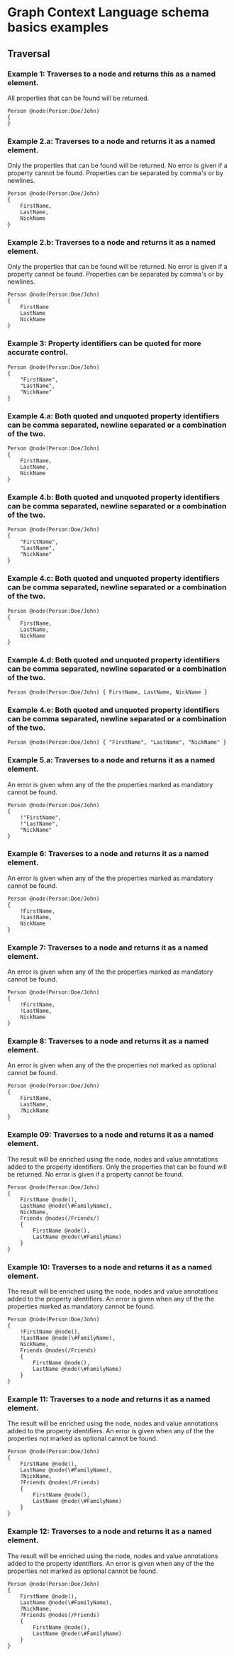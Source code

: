 # Graph Context Language schema basics examples

## Traversal

### Example 1: Traverses to a node and returns this as a named element. 
All properties that can be found will be returned. 

```
Person @node(Person:Doe/John)
{
}
```

### Example 2.a: Traverses to a node and returns it as a named element. 
Only the properties that can be found will be returned. No error is given if a property cannot be found.
Properties can be separated by comma's or by newlines. 

```
Person @node(Person:Doe/John)
{
    FirstName,
    LastName,
    NickName
}
```

### Example 2.b: Traverses to a node and returns it as a named element. 
Only the properties that can be found will be returned. No error is given if a property cannot be found. 
Properties can be separated by comma's or by newlines. 

```
Person @node(Person:Doe/John)
{
    FirstName
    LastName
    NickName
}
```

### Example 3: Property identifiers can be quoted for more accurate control. 

```
Person @node(Person:Doe/John)
{
    "FirstName",
    "LastName",
    "NickName"
}
```

### Example 4.a: Both quoted and unquoted property identifiers can be comma separated, newline separated or a combination of the two. 

```
Person @node(Person:Doe/John)
{
    FirstName,
    LastName,
    NickName
}
```

### Example 4.b: Both quoted and unquoted property identifiers can be comma separated, newline separated or a combination of the two. 

```
Person @node(Person:Doe/John)
{
    "FirstName",
    "LastName",
    "NickName"
}
```

### Example 4.c: Both quoted and unquoted property identifiers can be comma separated, newline separated or a combination of the two. 

```
Person @node(Person:Doe/John)
{
    FirstName,
    LastName,
    NickName
}
```

### Example 4.d: Both quoted and unquoted property identifiers can be comma separated, newline separated or a combination of the two. 

```
Person @node(Person:Doe/John) { FirstName, LastName, NickName }
```

### Example 4.e: Both quoted and unquoted property identifiers can be comma separated, newline separated or a combination of the two. 

```
Person @node(Person:Doe/John) { "FirstName", "LastName", "NickName" }
```

### Example 5.a: Traverses to a node and returns it as a named element. 
An error is given when any of the the properties marked as mandatory cannot be found. 

```
Person @node(Person:Doe/John)
{
    !"FirstName",
    !"LastName",
    "NickName"
}
```

### Example 6: Traverses to a node and returns it as a named element. 
An error is given when any of the the properties marked as mandatory cannot be found. 

```
Person @node(Person:Doe/John)
{
    !FirstName,
    !LastName,
    NickName
}
```

### Example 7: Traverses to a node and returns it as a named element. 
An error is given when any of the the properties marked as mandatory cannot be found. 

```
Person @node(Person:Doe/John)
{
    !FirstName,
    !LastName,
    NickName
}
```

### Example 8: Traverses to a node and returns it as a named element. 
An error is given when any of the the properties not marked as optional cannot be found. 

```
Person @node(Person:Doe/John)
{
    FirstName,
    LastName,
    ?NickName
}
```

### Example 09: Traverses to a node and returns it as a named element. 
The result will be enriched using the node, nodes and value annotations added to the property identifiers. 
Only the properties that can be found will be returned. No error is given if a property cannot be found. 

```
Person @node(Person:Doe/John)
{
    FirstName @node(),
    LastName @node(\#FamilyName),
    NickName,
    Friends @nodes(/Friends/)
    {
        FirstName @node(), 
        LastName @node(\#FamilyName)
    }
}
```

### Example 10: Traverses to a node and returns it as a named element. 
The result will be enriched using the node, nodes and value annotations added to the property identifiers. 
An error is given when any of the the properties marked as mandatory cannot be found. 

```
Person @node(Person:Doe/John)
{
    !FirstName @node(),
    !LastName @node(\#FamilyName),
    NickName,
    Friends @nodes(/Friends)  
    {
        FirstName @node(),
        LastName @node(\#FamilyName)
    }
}
```

### Example 11: Traverses to a node and returns it as a named element. 
The result will be enriched using the node, nodes and value annotations added to the property identifiers. 
An error is given when any of the the properties not marked as optional cannot be found. 

```
Person @node(Person:Doe/John)
{
    FirstName @node(),
    LastName @node(\#FamilyName),
    ?NickName,
    ?Friends @nodes(/Friends)  
    {
        FirstName @node(),
        LastName @node(\#FamilyName)
    }
}
```

### Example 12: Traverses to a node and returns it as a named element. 
The result will be enriched using the node, nodes and value annotations added to the property identifiers. 
An error is given when any of the the properties not marked as optional cannot be found. 

```
Person @node(Person:Doe/John)
{
    FirstName @node(),
    LastName @node(\#FamilyName),
    ?NickName,
    ?Friends @nodes(/Friends)  
    {
        FirstName @node(),
        LastName @node(\#FamilyName)
    }
}
```
